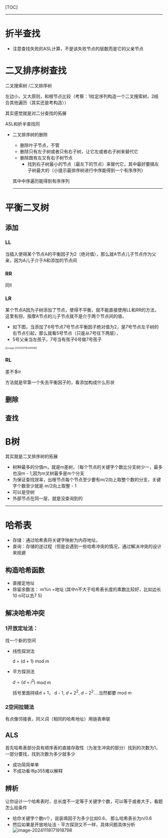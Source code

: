 [TOC]

---

# 折半查找

- 注意查找失败的ASL计算，不是该失败节点的层数而是它的父亲节点





# 二叉排序树查找

二叉搜索树 /二叉排序树

左边小，又大原则，和根节点比较（考察：1给定序列构造一个二叉搜索树，2结合其他遍历（其实还是考构造））



其实感觉就是对二分查找的拓展

ASL和折半查找同

- 二叉排序树的删除
  - 删除叶子节点，不管
  - 删除只有左子树或者只有右子树，让它左或者右子树来替代它
  - 删除既有左又有右子树节点
    - 找到右子树最小的节点（最左下的节点）来替代它，其中最好要搞左子树最大的（小提示最排序树进行中序能得到一个有序序列）

  其中中序遍历能得到有序序列

  ---

  

# 平衡二叉树

## 添加

### LL

当插入使得某个节点A的平衡因子为2（绝对值），那么就A节点儿子节点作为父亲，因为A儿子介于A和添加的节点间

### RR

同ll

### LR

某个节点A因为子树添加了节点，使得不平衡，就不能直接使用LL和RR的方法，这里有拐，按摩A节点的儿子节点就不是介于两个节点间的值，

- 如下图，当添加了6号节点7号节点平衡因子绝对值为2，是7号节点左子树的右节点引起，那么就看5号节点（只是从7号往下两层），
- 5号父亲当左孩子，7号当有孩子6号做7号孩子

<img src="C:\Users\tsqcn\AppData\Roaming\Typora\typora-user-images\image-20241207183345568.png" alt="image-20241207183345568" style="zoom:50%;" />

### RL

差不多lr



方法就是早第一个失去平衡因子的，看添加构成什么形状

## 删除



## 查找





# B树

其实就是二叉排序树的拓展

- 树种最多的分值m，就是m差树，（每个节点的关键字个数比分支树少一，最多也没m  - 1,因为m叉树最多是m个分支
- 为保证查找效率，出根节点每个节点至少要有$m/2$向上取整个数的分支，关键字个数至少就是  $m/2$向上取整 - 1
- 可以是空树
- 外部节点在同一层，就是没查询到的

---

# 哈希表

- 存储：通过哈希表将关键字映射为内存地址，
- 查询：存储的逆过程（但是会遇到一些哈希冲突的情况，通过解决冲突的设计来规避

## 构造哈希函数

- 直接定地址 
- 除留余数法： m%n =地址 (其中n不大于哈希表长度的素数比较好，比如边长10 n可以去7 5)

## 解决哈希冲突

### 1开放定址法：

找一个新的空间

- 线性探测法

  d = (d + 1) mod m

- 平方探测法

  $d = (d + i^2)$ mod  m
  
  括号里面持续d + 1， d - 1, $d + 2^2$, $d - 2^2$....当然都要 mod m

### 2空间拉链法

有点像邻接表，同义词（相同的哈希地址）用链表串联

## ALS

首先哈希表部分具有顺序表的直接存取性（为发生冲突的部分）找到的次数为1，一部分要找，找到次数为多少就多少

- 成功简简单单
- 不成功看书p355难以解释





## 辨析

让你设计一个哈希表时，总长度不一定等于关键字个数，可以等于或者大于，看题怎么给条件

- 给你关键字个数n个，说装填因子为多少比如0.6， 那么哈希表长为n/0.6
- 然后如果是开放地址法 - 平方探测又不一样，具体问题具体分析![image-20241118171918798](https://cdn.jsdelivr.net/gh/imtsq/My_Pic/image-20241118171918798.png)